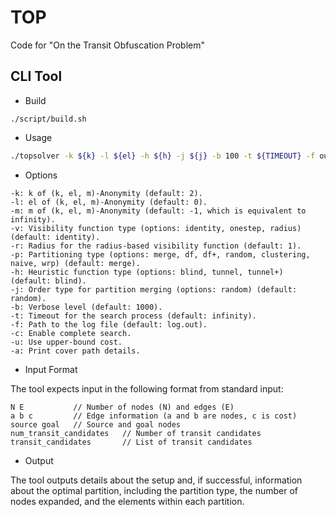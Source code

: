 # TOP

Code for "On the Transit Obfuscation Problem"

## CLI Tool

- Build

```
./script/build.sh
```

- Usage

```bash
./topsolver -k ${k} -l ${el} -h ${h} -j ${j} -b 100 -t ${TIMEOUT} -f output.out -c -u < input.in
```

- Options

```
-k: k of (k, el, m)-Anonymity (default: 2).
-l: el of (k, el, m)-Anonymity (default: 0).
-m: m of (k, el, m)-Anonymity (default: -1, which is equivalent to infinity).
-v: Visibility function type (options: identity, onestep, radius) (default: identity).
-r: Radius for the radius-based visibility function (default: 1).
-p: Partitioning type (options: merge, df, df+, random, clustering, naive, wrp) (default: merge).
-h: Heuristic function type (options: blind, tunnel, tunnel+) (default: blind).
-j: Order type for partition merging (options: random) (default: random).
-b: Verbose level (default: 1000).
-t: Timeout for the search process (default: infinity).
-f: Path to the log file (default: log.out).
-c: Enable complete search.
-u: Use upper-bound cost.
-a: Print cover path details.
```

- Input Format

The tool expects input in the following format from standard input:

```
N E           // Number of nodes (N) and edges (E)
a b c         // Edge information (a and b are nodes, c is cost)
source goal   // Source and goal nodes
num_transit_candidates   // Number of transit candidates
transit_candidates       // List of transit candidates
```

- Output

The tool outputs details about the setup and, if successful, information about the optimal partition, including the partition type, the number of nodes expanded, and the elements within each partition.



